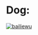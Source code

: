 # Dog:
[![bailiewu](https://circleci.com/gh/bailiewu/Dog.svg?style=shield)](https://github.com/bailiewu/Dog)
